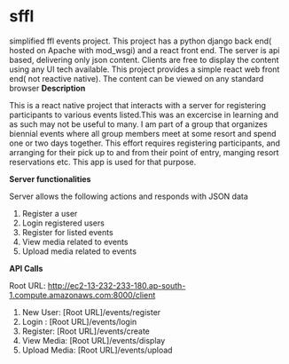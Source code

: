 # sffl
simplified ffl events project. This project has a python django back end( hosted on Apache with mod_wsgi) and a react front end. The server is api based, delivering only json content. Clients are  free to display the content using any UI tech available. This project provides a simple react web front end( not reactive native). The content can be viewed on any standard browser
**Description**

This is a react native project that interacts with a server for registering participants to various events listed.This was an excercise in learning and as such may not be useful to many. I am part of a group that organizes biennial events where all group members meet at some resort and spend  one or two days together. This effort requires registering participants, and arranging for their pick up to and from their point of entry, manging resort reservations etc. This app is used for that purpose. 

**Server functionalities**

Server allows the following actions and responds with JSON data

1.  Register a user
2.  Login registered users
3.  Register for listed events
4.  View media related to events
5.  Upload media related to events

**API Calls**

Root URL: http://ec2-13-232-233-180.ap-south-1.compute.amazonaws.com:8000/client

1.  New User: [Root URL]/events/register
2.  Login   : [Root URL]/events/login
3.  Register: [Root URL]/events/create
4.  View Media: [Root URL]/events/display
5.  Upload Media: [Root URL]/events/upload

